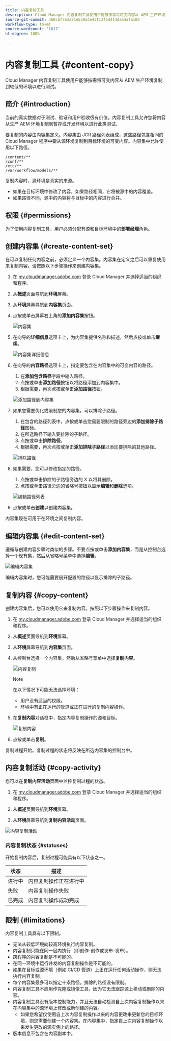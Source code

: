 ```yaml
---
title: 内容复制工具
description: Cloud Manager 内容复制工具使用户能够按需将可变内容从 AEM 生产环境复制到较低的环境以进行测试。
source-git-commit: 360cbf7e3a21e530a4e43f13f6d414dae4afa104
workflow-type: tm+mt
source-wordcount: '1017'
ht-degree: 100%

---
```



# 内容复制工具 {#content-copy}

Cloud Manager 内容复制工具使用户能够按需将可变内容从 AEM 生产环境复制到较低的环境以进行测试。

## 简介 {#introduction}

当前的真实数据对于测试、验证和用户验收很有价值。内容复制工具允许您将内容从生产 AEM 环境复制到暂存或开发环境以进行此类测试。

要复制的内容由内容集定义。内容集由 JCR 路径列表组成，这些路径包含相同的 Cloud Manager 程序中要从源环境复制到目标环境的可变内容。内容集中允许使用以下路径。

```text
/content/**
/conf/**
/etc/**
/var/workflow/models/**
```

复制内容时，源环境是真实的来源。

* 如果在目标环境中修改了内容，如果路径相同，它将被源中的内容覆盖。
* 如果路径不同，源中的内容将与目标中的内容进行合并。

## 权限 {#permissions}

为了使用内容复制工具，用户必须分配有源和目标环境中的&#x200B;**部署经理**&#x200B;角色。

## 创建内容集 {#create-content-set}

在可以复制任何内容之前，必须定义一个内容集。内容集在定义之后可以重复使用来复制内容。请按照以下步骤操作来创建内容集。

1. 在 [my.cloudmanager.adobe.com](https://my.cloudmanager.adobe.com/) 登录 Cloud Manager 并选择适当的组织和程序。

1. 从&#x200B;**概述**&#x200B;页面导航到&#x200B;**环境**&#x200B;屏幕。

1. 从&#x200B;**环境**&#x200B;屏幕导航到&#x200B;**内容集**&#x200B;页面。

1. 点按或单击屏幕右上角的&#x200B;**添加内容集**&#x200B;按钮。

   ![内容集](/help/assets/content-sets.png)

1. 在向导的&#x200B;**详细信息**&#x200B;选项卡上，为内容集提供名称和描述，然后点按或单击&#x200B;**继续**。

   ![内容集详细信息](/help/assets/add-content-set-details.png)

1. 在向导的&#x200B;**内容路径**&#x200B;选项卡上，指定要包含在内容集中的可变内容的路径。

   1. 在&#x200B;**添加包含路径**&#x200B;字段中输入路径。
   1. 点按或单击&#x200B;**添加路径**&#x200B;按钮以将路径添加到内容集中。
   1. 根据需要，再次点按或单击&#x200B;**添加路径**&#x200B;按钮。

   ![添加路径到内容集](/help/assets/add-content-set-paths.png)

1. 如果您需要优化或限制您的内容集，可以排除子路径。

   1. 在包含的路径列表中，点按或单击您需要限制的路径旁边的&#x200B;**添加排除子路径**&#x200B;图标。
   1. 在所选路径下输入要排除的子路径。
   1. 点按或单击&#x200B;**排除路径**。
   1. 根据需要，再次点按或单击&#x200B;**添加排除子路径**&#x200B;以添加要排除的其他路径。

   ![排除路径](/help/assets/add-content-set-paths-excluded.png)

1. 如果需要，您可以修改指定的路径。

   1. 点按或单击排除的子路径旁边的 X 以将其删除。
   1. 点按或单击路径旁边的省略号按钮以显示&#x200B;**编辑**&#x200B;和&#x200B;**删除**&#x200B;选项。

   ![编辑路径列表](/help/assets/add-content-set-excluded-paths.png)

1. 点按或单击&#x200B;**创建**&#x200B;以创建内容集。

内容集现在可用于在环境之间复制内容。

## 编辑内容集 {#edit-content-set}

遵循与创建内容步骤时类似的步骤。不要点按或单击&#x200B;**添加内容集**，而是从控制台选择一个现有集，然后从省略号菜单中选择&#x200B;**编辑**。

![编辑内容集](/help/assets/edit-content-set.png)

编辑内容集时，您可能需要展开配置的路径以显示排除的子路径。

## 复制内容 {#copy-content}

创建内容集后，您可以使用它来复制内容。按照以下步骤操作来复制内容。

1. 在 [my.cloudmanager.adobe.com](https://my.cloudmanager.adobe.com/) 登录 Cloud Manager 并选择适当的组织和程序。

1. 从&#x200B;**概述**&#x200B;页面导航到&#x200B;**环境**&#x200B;屏幕。

1. 从&#x200B;**环境**&#x200B;屏幕导航到&#x200B;**内容集**&#x200B;页面。

1. 从控制台选择一个内容集，然后从省略号菜单中选择&#x200B;**复制内容**。

   ![内容复制](/help/assets/copy-content.png)

   >[!NOTE]
   >
   >在以下情况下可能无法选择环境：
   >
   >* 用户没有适当的权限。
   >* 环境中有正在运行的管道或正在进行的复制内容操作。


1. 在&#x200B;**复制内容**&#x200B;对话框中，指定内容复制操作的源和目标。

   ![复制内容](/help/assets/copying-content.png)

1. 点按或单击&#x200B;**复制**。

复制过程开始。复制过程的状态将反映在所选内容集的控制台中。

## 内容复制活动 {#copy-activity}

您可以在&#x200B;**复制内容活动**&#x200B;页面中监控复制过程的状态。

1. 在 [my.cloudmanager.adobe.com](https://my.cloudmanager.adobe.com/) 登录 Cloud Manager 并选择适当的组织和程序。

1. 从&#x200B;**概述**&#x200B;页面导航到&#x200B;**环境**&#x200B;屏幕。

1. 从&#x200B;**环境**&#x200B;屏幕导航到&#x200B;**复制内容活动**&#x200B;页面。

![内容复制活动](/help/assets/copy-content-activity.png)

### 内容复制状态 {#statuses}

开始复制内容后，复制过程可能具有以下状态之一。

| 状态 | 描述 |
|---|---|
| 进行中 | 内容复制操作正在进行中 |
| 失败 | 内容复制操作失败 |
| 已完成 | 内容复制操作成功完成 |

## 限制 {#limitations}

内容复制工具具有以下限制。

* 无法从较低环境向较高环境执行内容复制。
* 内容复制只能在同一层内执行（即创作-创作或发布-发布）。
* 跨程序的内容复制是不可能的。
* 在同一环境中运行并发的内容复制操作是不可能的。
* 如果在目标或源环境（例如 CI/CD 管道）上正在运行任何活动操作，则无法执行内容复制。
* 每个内容集最多可以指定十条路径。排除的路径没有限制。
* 内容复制工具不应用作克隆或镜像工具，因为它无法跟踪源上移动或删除的内容。
* 内容复制工具没有版本控制能力，并且无法自动检测自上次内容复制操作以来在内容集中的源环境上修改或新创建的内容。
   * 如果您希望仅使用自上次内容复制操作以来的内容更改来更新您的目标环境，则您需要创建一个内容集。在内容集中，指定自上次内容复制操作以来发生更改的源实例上的路径。
* 版本信息不包含在内容副本中。
